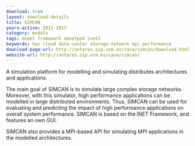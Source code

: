 ```yaml
---
download: true
layout: download-details
title: SIMCAN
years-active: 2011-2017
category: models
tags: model framework omnetpp4 inet2
keywords: hpc cloud data-center storage-network mpi performance
download-page-url: http://antares.sip.ucm.es/cana/simcan/download.html
website-url: http://antares.sip.ucm.es/cana/simcan/
---
```


A simulation platform for modelling and simulating distributes architectures
and applications.

The main goal of SIMCAN is to simulate large complex storage networks. Moreover,
with this simulator, high performance applications can be modelled in large
distributed environments. Thus, SIMCAN can be used for evaluating and predicting
the impact of high performance applications on overall system performance.
SIMCAN is based on the INET Framework, and features an own GUI.

SIMCAN also provides a MPI-based API for simulating MPI applications in
the modelled architectures.